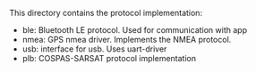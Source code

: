 This directory contains the protocol implementation:

- ble: Bluetooth LE protocol. Used for communication with app
- nmea: GPS nmea driver. Implements the NMEA protocol.
- usb: interface for usb. Uses uart-driver
- plb: COSPAS-SARSAT protocol implementation